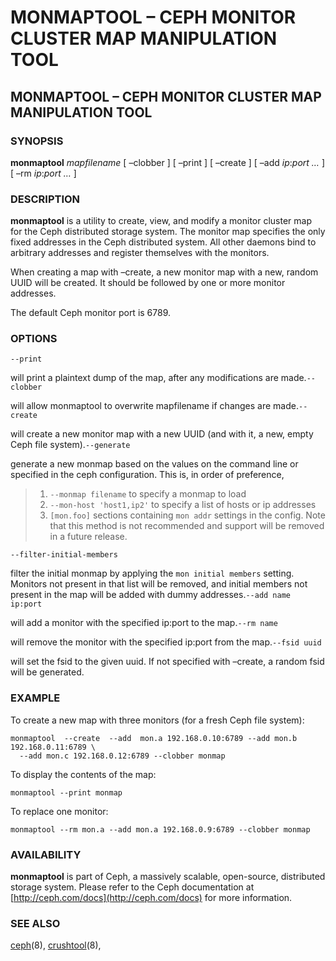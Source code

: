 # MONMAPTOOL – CEPH MONITOR CLUSTER MAP MANIPULATION TOOL

## MONMAPTOOL – CEPH MONITOR CLUSTER MAP MANIPULATION TOOL

### SYNOPSIS

**monmaptool** _mapfilename_ \[ –clobber \] \[ –print \] \[ –create \] \[ –add _ip_:_port_ _…_ \] \[ –rm _ip_:_port_ _…_ \]

### DESCRIPTION

**monmaptool** is a utility to create, view, and modify a monitor cluster map for the Ceph distributed storage system. The monitor map specifies the only fixed addresses in the Ceph distributed system. All other daemons bind to arbitrary addresses and register themselves with the monitors.

When creating a map with –create, a new monitor map with a new, random UUID will be created. It should be followed by one or more monitor addresses.

The default Ceph monitor port is 6789.

### OPTIONS

`--print`

will print a plaintext dump of the map, after any modifications are made.`--clobber`

will allow monmaptool to overwrite mapfilename if changes are made.`--create`

will create a new monitor map with a new UUID \(and with it, a new, empty Ceph file system\).`--generate`

generate a new monmap based on the values on the command line or specified in the ceph configuration. This is, in order of preference,

> 1. `--monmap filename` to specify a monmap to load
> 2. `--mon-host 'host1,ip2'` to specify a list of hosts or ip addresses
> 3. `[mon.foo]` sections containing `mon addr` settings in the config. Note that this method is not recommended and support will be removed in a future release.

`--filter-initial-members`

filter the initial monmap by applying the `mon initial members` setting. Monitors not present in that list will be removed, and initial members not present in the map will be added with dummy addresses.`--add name ip:port`

will add a monitor with the specified ip:port to the map.`--rm name`

will remove the monitor with the specified ip:port from the map.`--fsid uuid`

will set the fsid to the given uuid. If not specified with –create, a random fsid will be generated.

### EXAMPLE

To create a new map with three monitors \(for a fresh Ceph file system\):

```text
monmaptool  --create  --add  mon.a 192.168.0.10:6789 --add mon.b 192.168.0.11:6789 \
  --add mon.c 192.168.0.12:6789 --clobber monmap
```

To display the contents of the map:

```text
monmaptool --print monmap
```

To replace one monitor:

```text
monmaptool --rm mon.a --add mon.a 192.168.0.9:6789 --clobber monmap
```

### AVAILABILITY

**monmaptool** is part of Ceph, a massively scalable, open-source, distributed storage system. Please refer to the Ceph documentation at [http://ceph.com/docs](http://ceph.com/docs) for more information.

### SEE ALSO

[ceph](https://docs.ceph.com/docs/nautilus/man/8/ceph/)\(8\), [crushtool](https://docs.ceph.com/docs/nautilus/man/8/crushtool/)\(8\),

